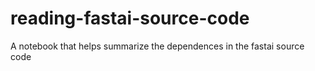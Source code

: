 # reading-fastai-source-code
A notebook that helps summarize the dependences in the fastai source code
